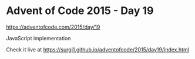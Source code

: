 # Advent of Code 2015 - Day 19

https://adventofcode.com/2015/day/19

JavaScript implementation

Check it live at https://surgi1.github.io/adventofcode/2015/day19/index.html